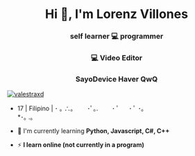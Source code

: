 <h1 align="center">Hi 👋, I'm Lorenz Villones</h1>
<h3 align="center">self learner 💻 programmer</h3>
<h3 align="center"> 💻 Video Editor </h3>
<h3 align="center"> SayoDevice Haver QwQ</h3>
<p align="left"> <a href="https://twitter.com/valestraxd" target="blank"><img src="https://img.shields.io/twitter/follow/valestraxd?logo=twitter&style=for-the-badge" alt="valestraxd" /></a> </p>

- 17 | Filipino | ･ ｡
    ∴｡　
　･ﾟ｡. 
　　･ ﾟ
　 ･ ﾟ
     ･｡     
   *･｡
      .｡  

- 🌱 I'm currently learning **Python, Javascript, C#, C++**

- ⚡ **I learn online (not currently in a program)**
